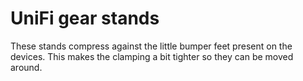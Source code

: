 # UniFi gear stands

These stands compress against the little bumper feet present on the devices. This makes
the clamping a bit tighter so they can be moved around.
